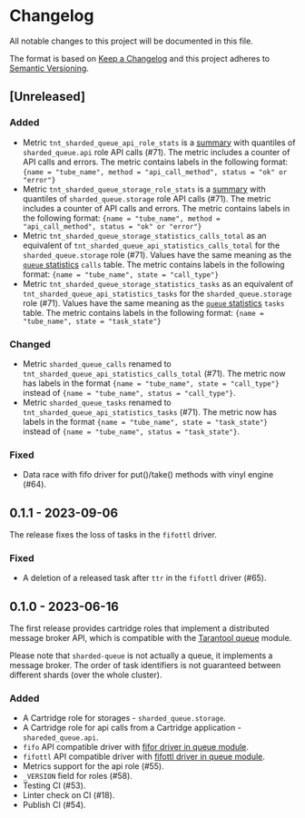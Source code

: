 # Changelog

All notable changes to this project will be documented in this file.

The format is based on [Keep a Changelog](https://keepachangelog.com/en/1.0.0/)
and this project adheres to [Semantic Versioning](http://semver.org/spec/v2.0.0.html).

## [Unreleased]

### Added

- Metric `tnt_sharded_queue_api_role_stats` is a [summary][metrics-summary]
  with quantiles of `sharded_queue.api` role API calls (#71).
  The metric includes a counter of API calls and errors.
  The metric contains labels in the following format:
  `{name = "tube_name", method = "api_call_method", status = "ok" or "error"}`
- Metric `tnt_sharded_queue_storage_role_stats` is a [summary][metrics-summary]
  with quantiles of `sharded_queue.storage` role API calls (#71).
  The metric includes a counter of API calls and errors.
  The metric contains labels in the following format:
  `{name = "tube_name", method = "api_call_method", status = "ok" or "error"}`
- Metric `tnt_sharded_queue_storage_statistics_calls_total` as an equivalent of
  `tnt_sharded_queue_api_statistics_calls_total` for the
  `sharded_queue.storage` role (#71).
  Values have the same meaning as the [`queue` statistics][queue-statistics]
  `calls` table.
  The metric contains labels in the following format:
  `{name = "tube_name", state = "call_type"}`
- Metric `tnt_sharded_queue_storage_statistics_tasks` as an equivalent of
  `tnt_sharded_queue_api_statistics_tasks` for the `sharded_queue.storage`
  role (#71).
  Values have the same meaning as the [`queue` statistics][queue-statistics]
  `tasks` table.
  The metric contains labels in the following format:
  `{name = "tube_name", state = "task_state"}`

### Changed

- Metric `sharded_queue_calls` renamed to
  `tnt_sharded_queue_api_statistics_calls_total` (#71). The metric now has
  labels in the format `{name = "tube_name", state = "call_type"}` instead of
  `{name = "tube_name", status = "call_type"}`.
- Metric `sharded_queue_tasks` renamed to
  `tnt_sharded_queue_api_statistics_tasks` (#71). The metric now has labels
  in the format `{name = "tube_name", state = "task_state"}` instead of
  `{name = "tube_name", status = "task_state"}`.

### Fixed

- Data race with fifo driver for put()/take() methods with vinyl
  engine (#64).

## 0.1.1 - 2023-09-06

The release fixes the loss of tasks in the `fifottl` driver.

### Fixed

- A deletion of a released task after `ttr` in the `fifottl` driver (#65).

## 0.1.0 - 2023-06-16

The first release provides cartridge roles that implement a distributed
message broker API, which is compatible with the
[Tarantool queue](https://github.com/tarantool/queue) module.

Please note that `sharded-queue` is not actually a queue, it implements a
message broker. The order of task identifiers is not guaranteed between
different shards (over the whole cluster).

### Added

- A Cartridge role for storages - `sharded_queue.storage`.
- A Cartridge role for api calls from a Cartridge application - `shareded_queue.api`.
- `fifo` API compatible driver with
  [fifor driver in queue module](https://github.com/tarantool/queue/#fifo---a-simple-queue).
- `fifottl` API compatible driver with
  [fifottl driver in queue module](https://github.com/tarantool/queue/#fifottl---a-simple-priority-queue-with-support-for-task-time-to-live).
- Metrics support for the api role (#55).
- `_VERSION` field for roles (#58).
- Testing CI (#53).
- Linter check on CI (#18).
- Publish CI (#54).

[metrics-summary]: https://www.tarantool.io/en/doc/latest/book/monitoring/api_reference/#summary
[queue-statistics]: https://github.com/tarantool/queue?tab=readme-ov-file#getting-statistics
